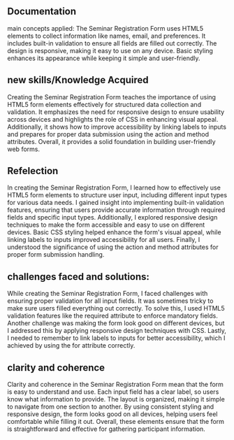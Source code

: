 ## Documentation
main concepts applied:
The Seminar Registration Form uses HTML5 elements to collect information like names, email, and preferences. It includes built-in validation to ensure all fields are filled out correctly. The design is responsive, making it easy to use on any device. Basic styling enhances its appearance while keeping it simple and user-friendly.

## new skills/Knowledge Acquired
Creating the Seminar Registration Form teaches the importance of using HTML5 form elements effectively for structured data collection and validation. It emphasizes the need for responsive design to ensure usability across devices and highlights the role of CSS in enhancing visual appeal. Additionally, it shows how to improve accessibility by linking labels to inputs and prepares for proper data submission using the action and method attributes. Overall, it provides a solid foundation in building user-friendly web forms.

## Refelection
 In creating the Seminar Registration Form, I learned how to effectively use HTML5 form elements to structure user input, including different input types for various data needs. I gained insight into implementing built-in validation features, ensuring that users provide accurate information through required fields and specific input types. Additionally, I explored responsive design techniques to make the form accessible and easy to use on different devices. Basic CSS styling helped enhance the form's visual appeal, while linking labels to inputs improved accessibility for all users. Finally, I understood the significance of using the action and method attributes for proper form submission handling.

 ## challenges faced and solutions:
 While creating the Seminar Registration Form, I faced challenges with ensuring proper validation for all input fields. It was sometimes tricky to make sure users filled everything out correctly. To solve this, I used HTML5 validation features like the required attribute to enforce mandatory fields. Another challenge was making the form look good on different devices, but I addressed this by applying responsive design techniques with CSS. Lastly, I needed to remember to link labels to inputs for better accessibility, which I achieved by using the for attribute correctly.

 ## clarity and coherence
 Clarity and coherence in the Seminar Registration Form mean that the form is easy to understand and use. Each input field has a clear label, so users know what information to provide. The layout is organized, making it simple to navigate from one section to another. By using consistent styling and responsive design, the form looks good on all devices, helping users feel comfortable while filling it out. Overall, these elements ensure that the form is straightforward and effective for gathering participant information.